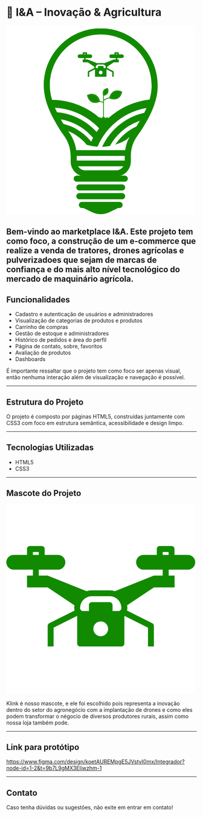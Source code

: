 
# 🌱 I&A – Inovação & Agricultura

![Logo Integrador](imagens/imgs/Logo-Integrador.png)

Bem-vindo ao marketplace I&A. Este projeto tem como foco, a construção de um e-commerce que realize a venda de tratores, drones agrícolas e pulverizadoes que sejam de marcas de confiança e do mais alto nível tecnológico do mercado de maquinário agrícola.
---

## Funcionalidades

- Cadastro e autenticação de usuários e administradores
- Visualização de categorias de produtos e produtos 
- Carrinho de compras
- Gestão de estoque e administradores
- Histórico de pedidos e área do perfil
- Página de contato, sobre, favoritos
- Avaliação de produtos
- Dashboards

É importante ressaltar que o projeto tem como foco ser apenas visual, então nenhuma interação além de visualização e navegação é possível.

---

## Estrutura do Projeto

O projeto é composto por páginas HTML5, construídas juntamente com CSS3 com foco em estrutura semântica, acessibilidade e design limpo.

---

## Tecnologias Utilizadas

- HTML5
- CSS3

---

## Mascote do Projeto

![Mascote](imagens/imgs/Mascote.png)

Klink é nosso mascote, e ele foi escolhido pois representa a inovação dentro do setor do agronegócio com a implantação de drones e como eles podem transformar o négocio de diversos produtores rurais, assim como nossa loja também pode.

---

## Link para protótipo

https://www.figma.com/design/koetAUREMpgE5JVstyI0mx/Integrador?node-id=1-2&t=9b7L9gMX3EIiwzhm-1

---

## Contato

Caso tenha dúvidas ou sugestões, não exite em entrar em contato!

